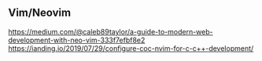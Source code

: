 ## Vim/Neovim
https://medium.com/@caleb89taylor/a-guide-to-modern-web-development-with-neo-vim-333f7efbf8e2  
https://ianding.io/2019/07/29/configure-coc-nvim-for-c-c++-development/  
